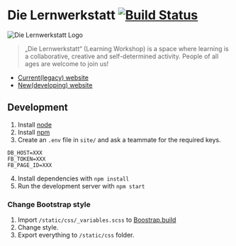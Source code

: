 # Die Lernwerkstatt [![Build Status](https://travis-ci.org/Lernwerkstatt/site.svg?branch=master)](https://travis-ci.org/Lernwerkstatt/site)

![Die Lernwerkstatt Logo](http://res.cloudinary.com/hrscywv4p/image/upload/c_limit,fl_lossy,h_9000,w_1200,f_auto,q_auto/v1/253787/Zeichenfla%CC%88che_2_Kopie_170_qemx0s.png)

> „Die Lernwerkstatt“ (Learning Workshop) is a space where learning is a collaborative, creative and self-determined activity.
> People of all ages are welcome to join us!

- [Current(legacy) website](http://en-die-lernwerkstatt.strikingly.com/)
- [New(developing) website](https://lernwerkstatt-site.azurewebsites.net/)

## Development
1. Install [node](https://nodejs.org/en/)
2. Install [npm](https://www.npmjs.com/)
3. Create an `.env` file in `site/` and ask a teammate for the required keys.

```
DB_HOST=XXX
FB_TOKEN=XXX
FB_PAGE_ID=XXX
```

4. Install dependencies with `npm install`
5. Run the development server with `npm start`

### Change Bootstrap style

1. Import `/static/css/_variables.scss` to [Boostrap.build](https://bootstrap.build/app)
2. Change style.
3. Export everything to `/static/css` folder.
